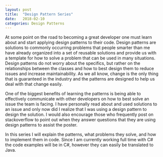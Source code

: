 ```yaml
---
layout: post
title:  "Design Pattern Series"
date:   2018-02-10
categories: Design Patterns
---
```


At some point on the road to becoming a great developer one must learn about and start applying design patterns to their code. Design patterns are solutions to commonly occurring problems that people smarter than me have already organized into a set of reusable solutions and provide us with a template for how to solve a problem that can be used in many situations. Design patterns do not worry about the specifics, but rather on the relationships between the classes and how to best design them to reduce issues and increase maintainability. As we all know, change is the only thing that is guaranteed in the industry and the patterns are designed to help us deal with that change easily. 

One of the biggest benefits of learning the patterns is being able to effectively communicate with other developers on how to best solve an issue the team is facing. I have personally read about and used solutions to an issue and only now did I realize that I was using a design pattern to design the solution. I would also encourage those who frequently post on stackoverflow to point out when they answer questions that they are using design patterns to assist the poster. 

In this series I will explain the patterns, what problems they solve, and how to implement them in code. Since I am currently working full time with C# the code examples will be in C#, however they can easily be translated to Java. 

